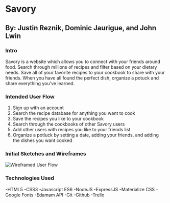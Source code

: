 # Savory
## By: Justin Reznik, Dominic Jaurigue, and John Lwin

### Intro
Savory is a website which allows you to connect with your friends around food.  Search through millions of recipes and filter based on your dietary needs.  Save all of your favorite recipes to your cookbook to share with your friends.  When you have all found the perfect dish, organize a potuck and share everything you've learned.

### Intended User Flow
  1. Sign up with an account
  2. Search the recipe database for anything you want to cook
  3. Save the recipes you like to your cookbook
  4. Search through the cookbooks of other Savory users 
  5. Add other users with recipes you like to your friends list
  6. Organize a potluck by setting a date, adding your friends, and adding the dishes you want cooked
  
### Initial Sketches and Wireframes
![Wireframed User Flow](https://xd.adobe.com/spec/b5b73def-f210-4d9a-6a9b-42133daeb084-c386/)

### Technologies Used
  -HTML5
  -CSS3
  -Javascript ES6
  -NodeJS
  -ExpressJS
  -Materialize CSS
  -Google Fonts
  -Edamam API
  -Git
  -Github
  -Trello
  
